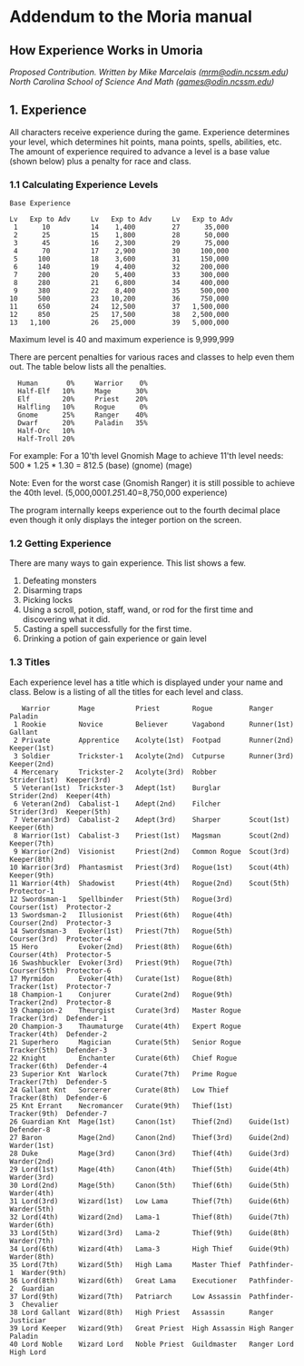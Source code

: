 # Addendum to the Moria manual

## How Experience Works in Umoria

_Proposed Contribution.  Written by Mike Marcelais (mrm@odin.ncssm.edu) North Carolina School of Science And Math (games@odin.ncssm.edu)_



## 1.  Experience

All characters receive experience during the game.  Experience
determines your level, which determines hit points, mana points,
spells, abilities, etc.  The amount of experience required to
advance a level is a base value (shown below) plus a penalty
for race and class.

### 1.1  Calculating Experience Levels

    Base Experience

    Lv   Exp to Adv     Lv   Exp to Adv     Lv   Exp to Adv
     1      10          14    1,400         27      35,000
     2      25          15    1,800         28      50,000
     3      45          16    2,300         29      75,000
     4      70          17    2,900         30     100,000
     5     100          18    3,600         31     150,000
     6     140          19    4,400         32     200,000
     7     200          20    5,400         33     300,000
     8     280          21    6,800         34     400,000
     9     380          22    8,400         35     500,000
    10     500          23   10,200         36     750,000
    11     650          24   12,500         37   1,500,000
    12     850          25   17,500         38   2,500,000
    13   1,100          26   25,000         39   5,000,000

Maximum level is 40 and maximum experience is 9,999,999

There are percent penalties for various races and classes to
help even them out.  The table below lists all the penalties.

      Human       0%     Warrior    0%
      Half-Elf   10%     Mage      30%
      Elf        20%     Priest    20%
      Halfling   10%     Rogue      0%
      Gnome      25%     Ranger    40%
      Dwarf      20%     Paladin   35%
      Half-Orc   10%
      Half-Troll 20%

For example:  For a 10'th level Gnomish Mage to achieve 11'th level
needs:
           500 *  1.25 * 1.30 = 812.5
         (base) (gnome) (mage)

Note:  Even for the worst case (Gnomish Ranger) it is still possible
to achieve the 40th level.  (5,000,000*1.25*1.40=8,750,000 experience)

The program internally keeps experience out to the fourth decimal place
even though it only displays the integer portion on the screen.

### 1.2  Getting Experience

There are many ways to gain experience.  This list shows a few.

1.  Defeating monsters
2.  Disarming traps
3.  Picking locks
4.  Using a scroll, potion, staff, wand, or rod for the first time
      and discovering what it did.
5.  Casting a spell successfully for the first time.
6.  Drinking a potion of gain experience or gain level

### 1.3  Titles

Each experience level has a title which is displayed under your name
and class.  Below is a listing of all the titles for each level and
class.

       Warrior       Mage          Priest        Rogue         Ranger        Paladin
     1 Rookie        Novice        Believer      Vagabond      Runner(1st)   Gallant
     2 Private       Apprentice    Acolyte(1st)  Footpad       Runner(2nd)   Keeper(1st)
     3 Soldier       Trickster-1   Acolyte(2nd)  Cutpurse      Runner(3rd)   Keeper(2nd)
     4 Mercenary     Trickster-2   Acolyte(3rd)  Robber        Strider(1st)  Keeper(3rd)
     5 Veteran(1st)  Trickster-3   Adept(1st)    Burglar       Strider(2nd)  Keeper(4th)
     6 Veteran(2nd)  Cabalist-1    Adept(2nd)    Filcher       Strider(3rd)  Keeper(5th)
     7 Veteran(3rd)  Cabalist-2    Adept(3rd)    Sharper       Scout(1st)    Keeper(6th)
     8 Warrior(1st)  Cabalist-3    Priest(1st)   Magsman       Scout(2nd)    Keeper(7th)
     9 Warrior(2nd)  Visionist     Priest(2nd)   Common Rogue  Scout(3rd)    Keeper(8th)
    10 Warrior(3rd)  Phantasmist   Priest(3rd)   Rogue(1st)    Scout(4th)    Keeper(9th)
    11 Warrior(4th)  Shadowist     Priest(4th)   Rogue(2nd)    Scout(5th)    Protector-1
    12 Swordsman-1   Spellbinder   Priest(5th)   Rogue(3rd)    Courser(1st)  Protector-2
    13 Swordsman-2   Illusionist   Priest(6th)   Rogue(4th)    Courser(2nd)  Protector-3
    14 Swordsman-3   Evoker(1st)   Priest(7th)   Rogue(5th)    Courser(3rd)  Protector-4
    15 Hero          Evoker(2nd)   Priest(8th)   Rogue(6th)    Courser(4th)  Protector-5
    16 Swashbuckler  Evoker(3rd)   Priest(9th)   Rogue(7th)    Courser(5th)  Protector-6
    17 Myrmidon      Evoker(4th)   Curate(1st)   Rogue(8th)    Tracker(1st)  Protector-7
    18 Champion-1    Conjurer      Curate(2nd)   Rogue(9th)    Tracker(2nd)  Protector-8
    19 Champion-2    Theurgist     Curate(3rd)   Master Rogue  Tracker(3rd)  Defender-1
    20 Champion-3    Thaumaturge   Curate(4th)   Expert Rogue  Tracker(4th)  Defender-2
    21 Superhero     Magician      Curate(5th)   Senior Rogue  Tracker(5th)  Defender-3
    22 Knight        Enchanter     Curate(6th)   Chief Rogue   Tracker(6th)  Defender-4
    23 Superior Knt  Warlock       Curate(7th)   Prime Rogue   Tracker(7th)  Defender-5
    24 Gallant Knt   Sorcerer      Curate(8th)   Low Thief     Tracker(8th)  Defender-6
    25 Knt Errant    Necromancer   Curate(9th)   Thief(1st)    Tracker(9th)  Defender-7
    26 Guardian Knt  Mage(1st)     Canon(1st)    Thief(2nd)    Guide(1st)    Defender-8
    27 Baron         Mage(2nd)     Canon(2nd)    Thief(3rd)    Guide(2nd)    Warder(1st)
    28 Duke          Mage(3rd)     Canon(3rd)    Thief(4th)    Guide(3rd)    Warder(2nd)
    29 Lord(1st)     Mage(4th)     Canon(4th)    Thief(5th)    Guide(4th)    Warder(3rd)
    30 Lord(2nd)     Mage(5th)     Canon(5th)    Thief(6th)    Guide(5th)    Warder(4th)
    31 Lord(3rd)     Wizard(1st)   Low Lama      Thief(7th)    Guide(6th)    Warder(5th)
    32 Lord(4th)     Wizard(2nd)   Lama-1        Thief(8th)    Guide(7th)    Warder(6th)
    33 Lord(5th)     Wizard(3rd)   Lama-2        Thief(9th)    Guide(8th)    Warder(7th)
    34 Lord(6th)     Wizard(4th)   Lama-3        High Thief    Guide(9th)    Warder(8th)
    35 Lord(7th)     Wizard(5th)   High Lama     Master Thief  Pathfinder-1  Warder(9th)
    36 Lord(8th)     Wizard(6th)   Great Lama    Executioner   Pathfinder-2  Guardian
    37 Lord(9th)     Wizard(7th)   Patriarch     Low Assassin  Pathfinder-3  Chevalier
    38 Lord Gallant  Wizard(8th)   High Priest   Assassin      Ranger        Justiciar
    39 Lord Keeper   Wizard(9th)   Great Priest  High Assassin High Ranger   Paladin
    40 Lord Noble    Wizard Lord   Noble Priest  Guildmaster   Ranger Lord   High Lord
